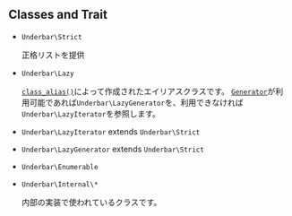 ## Classes and Trait

- `Underbar\Strict`

  正格リストを提供

- `Underbar\Lazy`

  [`class_alias()`](http://php.net/manual/ja/function.class-alias.php)によって作成されたエイリアスクラスです。
  [`Generator`](http://php.net/manual/ja/class.generator.php)が利用可能であれば`Underbar\LazyGenerator`を、利用できなければ`Underbar\LazyIterator`を参照します。

- `Underbar\LazyIterator` extends `Underbar\Strict`

- `Underbar\LazyGenerator` extends `Underbar\Strict`

- `Underbar\Enumerable`

- `Underbar\Internal\*`

  内部の実装で使われているクラスです。
